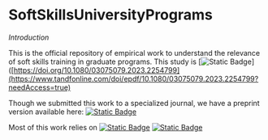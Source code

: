 # SoftSkillsUniversityPrograms

*Introduction*

This is the official repository of empirical work to understand the relevance of soft skills training in graduate programs. This study is [![Static Badge](https://img.shields.io/badge/Published_in-Studies_in_Higher_Education-orange?style=social&logo=Google%20Scholar&labelColor=231%2C143%2C7&link=https%3A%2F%2Fdoi.org%2F10.1080%2F03075079.2023.2254799)]([https://doi.org/10.1080/03075079.2023.2254799](https://www.tandfonline.com/doi/epdf/10.1080/03075079.2023.2254799?needAccess=true)

Though we submitted this work to a specialized journal, we have a preprint version available here:
[![Static Badge](https://img.shields.io/badge/arxiv-2303.15220-%23B82305?logo=arxiv&logoColor=white&link=https%3A%2F%2Farxiv.org%2Fabs%2F2303.15220)](https://arxiv.org/abs/2303.15220)

Most of this work relies on [![Static Badge](https://img.shields.io/badge/quanteda-%23057BB9?logo=RStudio&labelColor=%23D3D3D3)](https://quanteda.io/) 
[![Static Badge](https://img.shields.io/badge/igraph-%23FFFC36?logo=R&logoColor=white&labelColor=blue&link=https%3A%2F%2Farxiv.org%2Fabs%2F2303.15220)](https://igraph.org/)



